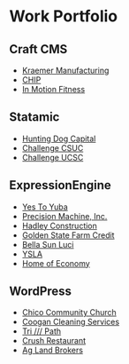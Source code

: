 # Work Portfolio
## Craft CMS
- [Kraemer Manufacturing](https://kraemermanufacturing.com)
- [CHIP](https://chiphousing.org)
- [In Motion Fitness](https://inmotionfitness.com)

## Statamic
- [Hunting Dog Capital](https://hdcap.com)
- [Challenge CSUC](https://challengecsuc.com)
- [Challenge UCSC](https://challengeucsc.com)

## ExpressionEngine

- [Yes To Yuba](https://yestoyuba.com)
- [Precision Machine, Inc.](https://builtbyprecision.com)
- [Hadley Construction](https://hadleyconstruction.com)
- [Golden State Farm Credit](https://goldenstatefarmcredit.com)
- [Bella Sun Luci](https://bellasunluci.com)
- [YSLA](https://visityubasutter.com)
- [Home of Economy](https://homeofeconomy.net)
<!--- [Steps To Quality](https://stepstoquality.org)--><!--- [MC2 Design Group, Inc.](https://mc2design.com)-->
## WordPress
- [Chico Community Church](https://chicocommunity.church)
- [Coogan Cleaning Services](https://coogancleaning.com)
- [Tri /// Path](https://tripath.us)
- [Crush Restaurant](https://chicocrush.com)
- [Ag Land Brokers](https://aglandbrokers.com)
<!--- [Every Body Health Body](https://everybodyhealthybody.org)-->
